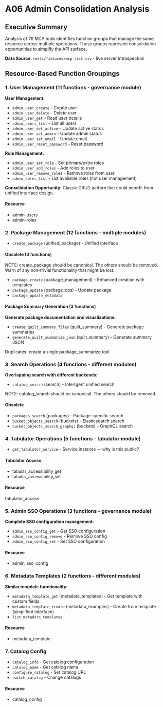 <!-- markdownlint-disable MD013 MD024 -->
# A06 Admin Consolidation Analysis

## Executive Summary

Analysis of 79 MCP tools identifies function groups that manage the same resource across multiple operations. These groups represent consolidation opportunities to simplify the API surface.

**Data Source**: `tests/fixtures/mcp-list.csv` - live server introspection

## Resource-Based Function Groupings

### 1. User Management (11 functions - governance module)

**User Management:**

- `admin_user_create` - Create user
- `admin_user_delete` - Delete user
- `admin_user_get` - Read user details
- `admin_users_list` - List all users
- `admin_user_set_active` - Update active status
- `admin_user_set_admin` - Update admin status
- `admin_user_set_email` - Update email
- `admin_user_reset_password` - Reset password

**Role Management:**

- `admin_user_set_role` - Set primary/extra roles
- `admin_user_add_roles` - Add roles to user
- `admin_user_remove_roles` - Remove roles from user
- `admin_roles_list` - List available roles (not user management)

**Consolidation Opportunity**: Classic CRUD pattern that could benefit from unified interface design.

#### Resource

- admin-users
- admin-roles

### 2. Package Management (12 functions - multiple modules)

- `create_package` (unified_package) - Unified interface

#### Obsolete (3 functions)

NOTE: create_package should be canonical. The others should be removed.
Warn of any non-trivial functionality that might be lost.

- `package_create` (package_management) - Enhanced creation with templates
- `package_update` (package_ops) - Update package
- `package_update_metadata`

#### Package Summary Generation (3 functions)

**Generate package documentation and visualizations:**

- `create_quilt_summary_files` (quilt_summary) - Generate package summaries
- `generate_quilt_summarize_json` (quilt_summary) - Generate summary JSON

Duplicates: create a single package_summarize tool

### 3. Search Operations (4 functions - different modules)

**Overlapping search with different backends:**

- `catalog_search` (search) - Intelligent unified search

NOTE: catalog_search should be canonical. The others should be removed.

#### Obsolete

- `packages_search` (packages) - Package-specific search
- `bucket_objects_search` (buckets) - Elasticsearch search
- `bucket_objects_search_graphql` (buckets) - GraphQL search

### 4. Tabulator Operations (5 functions - tabulator module)

- `get_tabulator_service` - Service instance -- why is this public?

#### Tabulator Access

- tabular_accessibility_get
- tabular_accessibility_set

#### Resource

tabulator_access

### 5. Admin SSO Operations (3 functions - governance module)

**Complete SSO configuration management:**

- `admin_sso_config_get` - Get SSO configuration
- `admin_sso_config_remove` - Remove SSO config
- `admin_sso_config_set` - Set SSO configuration

#### Resource

- admin_sso_config

### 6. Metadata Templates (2 functions - different modules)

**Similar template functionality:**

- `metadata_template_get` (metadata_templates) - Get template with custom fields
- `metadata_template_create` (metadata_examples) - Create from template (simplified interface)
- `list_metadata_templates`

#### Resource

- metadata_template

### 7. Catalog Config

- `catalog_info` - Get catalog configuration
- `catalog_name` - Get catalog name
- `configure_catalog` - Set catalog URL
- `switch_catalog` - Change catalogs

#### Resource

- catalog_config
